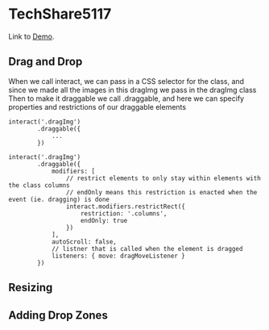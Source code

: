 # TechShare5117
Link to [Demo](https://youtube.com/).
## Drag and Drop
When we call interact, we can pass in a CSS selector for the class, and since we made all the images in this dragImg we pass in the dragImg class
Then to make it draggable we call .draggable, and here we can specify properties and restrictions of our draggable elements

```
interact('.dragImg')
        .draggable({
            ...
        })
```
```
interact('.dragImg')
        .draggable({
            modifiers: [
                // restrict elements to only stay within elements with the class columns
                // endOnly means this restriction is enacted when the event (ie. dragging) is done
                interact.modifiers.restrictRect({
                    restriction: '.columns',
                    endOnly: true
                })
            ],
            autoScroll: false,
            // listner that is called when the element is dragged
            listeners: { move: dragMoveListener }
        })
```
## Resizing
## Adding Drop Zones

